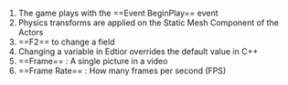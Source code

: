 1. The game plays with the ==Event BeginPlay== event
2. Physics transforms are applied on the Static Mesh Component of the Actors
3. ==F2== to change a field
4. Changing a variable in Edtior overrides the default value in C++
5. ==Frame== : A single picture in a video
6. ==Frame Rate== : How many frames per second (FPS)